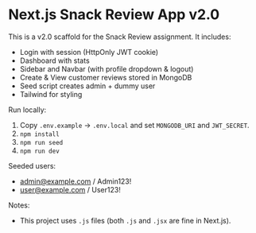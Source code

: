 # Next.js Snack Review App v2.0

This is a v2.0 scaffold for the Snack Review assignment. It includes:
- Login with session (HttpOnly JWT cookie)
- Dashboard with stats
- Sidebar and Navbar (with profile dropdown & logout)
- Create & View customer reviews stored in MongoDB
- Seed script creates admin + dummy user
- Tailwind for styling

Run locally:
1. Copy `.env.example` -> `.env.local` and set `MONGODB_URI` and `JWT_SECRET`.
2. `npm install`
3. `npm run seed`
4. `npm run dev`

Seeded users:
- admin@example.com / Admin123!
- user@example.com / User123!

Notes:
- This project uses `.js` files (both `.js` and `.jsx` are fine in Next.js).
